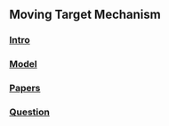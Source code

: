 ## Moving Target Mechanism


### [Intro](./intro)

### [Model](./model)

### [Papers](./paper)

### [Question](./file/question.md)


